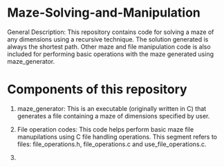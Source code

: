 # Maze-Solving-and-Manipulation

General Description: This repository contains code for solving a maze of any dimensions using a recursive technique. The solution generated is always the shortest path. Other maze and file manipulation code is also included for performing basic operations with the maze generated using maze_generator.

# Components of this repository

1) maze_generator: This is an executable (originally written in C) that generates a file containing a maze of dimensions specified by user.

2) File operation codes: This code helps perform basic maze file manupilations using C file handling operations. This segment refers to files: file_operations.h, file_operations.c and use_file_operations.c.

3) 
